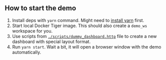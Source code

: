 ## How to start the demo

1. Install deps with `yarn` command. Might need to [install yarn](https://yarnpkg.com/getting-started/install) first.
2. Start local Docker Tiger image. This should also create a `demo_ws` workspace for you.
3. Use scripts from [`./scripts/dummy_dashboard.http`](./scripts/dummy_dashboard.http) file to create a new dashboard with special layout format.
4. Run `yarn start`. Wait a bit, it will open a browser window with the demo automatically.
